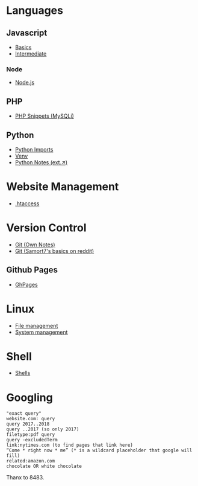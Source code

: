 # Languages

## Javascript
-   [Basics](./topics/js-basics.md)
-   [Intermediate](./topics/js-intermediate.md)

### Node
-   [Node.js](./topics/node.md)

## PHP
-   [PHP Snippets (MySQLi)](./topics/php_snippets_mysqli.md)

## Python
-   [Python Imports](https://chrisyeh96.github.io/2017/08/08/definitive-guide-python-imports.html)
-   [Venv](./topics/venv.md)
-   [Python Notes (ext.&UpperRightArrow;)](https://github.com/abhinav4848/Python)

# Website Management
-   [.htaccess](./topics/htaccess.md)

# Version Control
-   [Git (Own Notes)](./topics/git.md)
-   [Git (Samort7's basics on reddit)](./topics/git-samort7.md)

## Github Pages
-   [GhPages](./topics/ghpages.md)

# Linux
-   [File management](./topics/Linux_File_Management.md)
-   [System management](./topics/Linux_System_Management.md)

# Shell
-   [Shells](./topics/shells.md)

# Googling

```
"exact query"
website.com: query
query 2017..2018
query ..2017 (so only 2017)
filetype:pdf query
query -excludedTerm
link:nytimes.com (to find pages that link here)
“Come * right now * me” (* is a wildcard placeholder that google will fill)
related:amazon.com
chocolate OR white chocolate
```

Thanx to 8483.